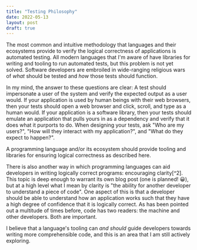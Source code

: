 ```yaml
---
title: "Testing Philosophy"
date: 2022-05-13
layout: post
draft: true
---
```


The most common and intuitive methodology that languages and their ecosystems provide to verify the logical correctness of applications is automated testing. All modern languages that I'm aware of have libraries for writing and tooling to run automated tests, but this problem is not yet solved. Software developers are embroiled in wide-ranging religious wars of _what_ should be tested and _how_ those tests should function.

In my mind, the answer to these questions are clear: A test should impersonate a user of the system and verify the expected output as a user would. If your application is used by human beings with their web browsers, then your tests should open a web browser and click, scroll, and type as a human would. If your application is a software library, then your tests should emulate an application that pulls yours in as a dependency and verify that it does what it purports to do. When designing your tests, ask "Who are my users?", "How will they interact with my application?", and "What do they expect to happen?".

A programming language and/or its ecosystem should provide tooling and libraries for ensuring logical correctness as described here.

There is also another way in which programming languages can aid developers in writing logically correct programs: encouraging clarity[^2]. This topic is deep enough to warrant its own blog post (one is planned! 😀), but at a high level what I mean by clarity is "the ability for another developer to understand a piece of code". One aspect of this is that a developer should be able to understand how an application works such that they have a high degree of confidence that it is logically correct. As has been pointed out a multitude of times before, code has two readers: the machine and other developers. Both are important.

I believe that a language's tooling can _and should_ guide developers towards writing more comprehensible code, and this is an area that I am still actively exploring.
